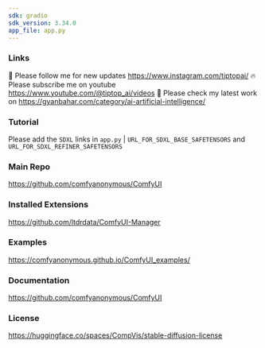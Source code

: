 ```yaml
---
sdk: gradio
sdk_version: 3.34.0
app_file: app.py
---
```

### Links
  🐣 Please follow me for new updates https://www.instagram.com/tiptopai/
  🔥 Please subscribe me on youtube https://www.youtube.com/@tiptop_ai/videos
  🥳 Please check my latest work on https://gyanbahar.com/category/ai-artificial-intelligence/
### Tutorial
Please add the `SDXL` links in `app.py` | `URL_FOR_SDXL_BASE_SAFETENSORS` and `URL_FOR_SDXL_REFINER_SAFETENSORS`

### Main Repo
https://github.com/comfyanonymous/ComfyUI

### Installed Extensions
https://github.com/ltdrdata/ComfyUI-Manager

### Examples
https://comfyanonymous.github.io/ComfyUI_examples/

### Documentation
https://github.com/comfyanonymous/ComfyUI

### License
https://huggingface.co/spaces/CompVis/stable-diffusion-license
